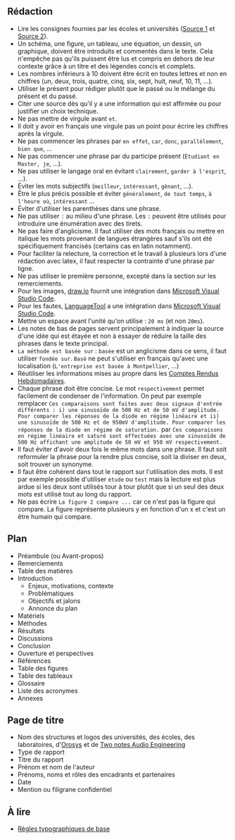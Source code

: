 ## Rédaction

- Lire les consignes fournies par les écoles et universités ([Source 1](ConsignesRapport1.pdf) et [Source 2](ConsignesRapport2.pdf)).
- Un schéma, une figure, un tableau, une équation, un dessin, un graphique, doivent être introduits et commentés dans le texte. Cela n'empêche pas qu'ils puissent être lus et compris en dehors de leur contexte grâce à un titre et des légendes concis et complets.
- Les nombres inférieurs à 10 doivent être écrit en toutes lettres et non en chiffres (un, deux, trois, quatre, cinq, six, sept, huit, neuf, 10, 11, ...).
- Utiliser le présent pour rédiger plutôt que le passé ou le mélange du présent et du passé.
- Citer une source dès qu'il y a une information qui est affirmée ou pour justifier un choix technique.
- Ne pas mettre de virgule avant `et`.
- Il doit y avoir en français une virgule pas un point pour écrire les chiffres après la virgule.
- Ne pas commencer les phrases par `en effet`, `car`, `donc`, `parallèlement`, `bien que`, ...
- Ne pas commencer une phrase par du participe présent (`Étudiant en Master, je`, ...).
- Ne pas utiliser le langage oral en évitant `clairement`, `garder à l'esprit`, ...).
- Éviter les mots subjectifs (`meilleur`, `intéressant`, `gênant`, ...).
- Être le plus précis possible et éviter `généralement`, `de tout temps`, `à l'heure où`, `intéressant` ...
- Éviter d'utiliser les parenthèses dans une phrase.
- Ne pas utiliser `:` au milieu d'une phrase. Les `:` peuvent être utilisés pour introduire une énumération avec des tirets.
- Ne pas faire d'anglicisme. Il faut utiliser des mots français ou mettre en italique les mots provenant de langues étrangères sauf s'ils ont été spécifiquement francisés (certains cas en latin notamment).
- Pour faciliter la relecture, la correction et le travail à plusieurs lors d'une rédaction avec latex, il faut respecter la contrainte d'une phrase par ligne.
- Ne pas utiliser le première personne, excepté dans la section sur les remerciements.
- Pour les images, [draw.io](https://app.diagrams.net/) fournit une intégration dans [Microsoft Visual Studio Code](https://code.visualstudio.com/).
- Pour les fautes, [LanguageTool](https://marketplace.visualstudio.com/items?itemName=adamvoss.vscode-languagetool) a une intégration dans [Microsoft Visual Studio Code](https://code.visualstudio.com/).
- Mettre un espace avant l'unité qu'on utilise : `20 ms` (et non `20ms`).
- Les notes de bas de pages servent principalement à indiquer la source d'une idée qui est étayée et non à essayer de réduire la taille des phrases dans le texte principal.
- `La méthode est basée sur` : `basée` est un anglicisme dans ce sens, il faut utiliser `fondée sur`. `Basé` ne peut s'utiliser en français qu'avec une localisation  (`L'entreprise est basée à Montpellier`, ...)
- Réutiliser les informations mises au propre dans les [Comptes Rendus Hebdomadaires](RapportHebdomadaire/crh.pdf).
- Chaque phrase doit être concise. Le mot `respectivement` permet facilement de condenser de l'information. On peut par exemple remplacer `Ces comparaisons sont faites avec deux signaux d'entrée différents : i) une sinusoïde de 500 Hz et de 50 mV d'amplitude. Pour comparer les réponses de la diode en régime linéaire et ii) une sinusoïde de 500 Hz et de 950mV d'amplitude. Pour comparer les réponses de la diode en régime de saturation.` par `Ces comparaisons en régime linéaire et saturé sont effectuées avec une sinusoïde de 500 Hz affichant une amplitude de 50 mV et 950 mV respectivement.`
- Il faut éviter d'avoir deux fois le même mots dans une phrase. Il faut soit reformuler la phrase pour la rendre plus concise, soit la diviser en deux, soit trouver un synonyme. 
- Il faut être cohérent dans tout le rapport sur l'utilisation des mots. Il est par exemple possible d'utiliser `étude` ou `test` mais la lecture est plus ardue si les deux sont utilisés tour à tour plutôt que si un seul des deux mots est utilisé tout au long du rapport.
- Ne pas écrire `La figure 2 compare ...` car ce n'est pas la figure qui compare. La figure représente plusieurs y en fonction d'un x et c'est un être humain qui compare.

## Plan

- Préambule (ou Avant-propos)
- Remerciements
- Table des matières
- Introduction
  - Enjeux, motivations, contexte
  - Problématiques
  - Objectifs et jalons
  - Annonce du plan
- Matériels
- Méthodes
- Résultats
- Discussions
- Conclusion
- Ouverture et perspectives
- Références
- Table des figures
- Table des tableaux
- Glossaire
- Liste des acronymes
- Annexes

## Page de titre

- Nom des structures et logos des universités, des écoles, des laboratoires, d'[Orosys](img/logo_orosys.png) et de [Two notes Audio Engineering](img/logo_twonotes.png)
- Type de rapport
- Titre du rapport
- Prénom et nom de l'auteur
- Prénoms, noms et rôles des encadrants et partenaires
- Date
- Mention ou filigrane confidentiel

## À lire

- [Règles typographiques de base](http://www4.ac-nancy-metz.fr/ien-vittel/docs%20site/outils%20pour%20le%20maitre/regles_typo_version2012.pdf)
